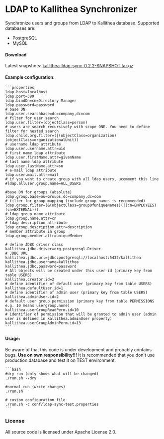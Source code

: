 # LDAP to Kallithea Synchronizer

Synchronize users and groups from LDAP to Kallithea database. Supported databases are:

*    PostgreSQL
*    MySQL

#### Download

Latest snapshots: [kallithea-ldap-sync-0.2.2-SNAPSHOT.tar.gz](https://bitbucket.org/hlavki/kallithea-ldap-sync/downloads/kallithea-ldap-sync-0.2.2-SNAPSHOT.tar.gz)

#### Example configuration:
    ```properties
    ldap.host=localhost
    ldap.port=389
    ldap.bindDn=cn=Directory Manager
    ldap.password=password
    # base DN
    ldap.user.searchbase=dc=company,dc=com
    # filter for user search
    ldap.user.filter=(objectClass=person)
    # users are search recursively with scope ONE. You need to define filter for nested search
    ldap.child.org.filter=(|(objectClass=organization)(objectClass=organizationalUnit))
    # username ldap attribute
    ldap.user.username.attr=uid
    # first name ldap attribute
    ldap.user.firstName.attr=givenName
    # last name ldap attribute
    ldap.user.lastName.attr=sn
    # e-mail ldap attribute
    ldap.user.mail.attr=mail
    # if you want to create group with all ldap users, ucomment this line
    #ldap.alluser.group.name=ALL_USERS

    #base DN for groups (absolute)
    ldap.group.base=ou=Groups,dc=company,dc=com
    # filter for group mapping (include group names is recommended)
    ldap.group.filter=(&(objectClass=groupOfUniqueNames)(|(cn=EMPLOYEES)(cn=EXTERNAL)))
    # ldap group name attribute
    ldap.group.name.attr=cn
    # ldap description attribute
    ldap.group.description.attr=description
    # member attribute in group
    ldap.group.member.attr=uniqueMember

    # define JDBC driver class
    kallithea.jdbc.driver=org.postgresql.Driver
    # JDBC URL
    kallithea.jdbc.url=jdbc:postgresql://localhost:5432/kallithea
    kallithea.jdbc.username=kallithea
    kallithea.jdbc.password=password
    # All objects will be created under this user id (primary key from table USERS)
    kallithea.creator.id=2
    # define identifier of default user (primary key from table USERS)
    kallithea.defaultUser.id=1
    # define identifier of admin user (primary key from table USERS)
    kallithea.adminUser.id=2
    # default user group permission (primary key from table PERMISSIONS e.g. 10 means usergroup.none)
    kallithea.userGroupReadPerm.id=10
    # identifier of permission that will be granted to admin user (admin user is defined in kallithea.adminUser property)
    kallithea.userGroupAdminPerm.id=13
    ```

#### Usage:
Be aware of that this code is under development and probably contains bugs. **Use on own responsibility!!!**
It is recommended that you don't use production database and test it on TEST environment.

    ```bash
    #dry run (only shows what will be changed)
    ./run.sh --dry

    #normal run (write changes)
    ./run.sh

    # custom configuration file
    ./run.sh -c conf/ldap-sync-test.properties
    ```

### License

All source code is licensed under Apache License 2.0.
